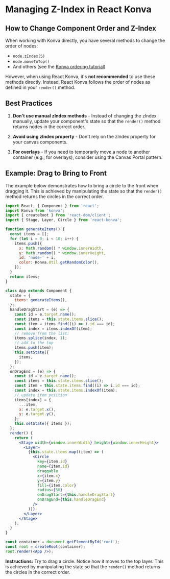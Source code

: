 # Managing Z-Index in React Konva

## How to Change Component Order and Z-Index

When working with Konva directly, you have several methods to change the order of nodes:
- `node.zIndex(5)`
- `node.moveToTop()`
- And others (see the [Konva ordering tutorial](https://konvajs.org/docs/drag_and_drop/Drag_a_Group.html))

However, when using React Konva, it's **not recommended** to use these methods directly. Instead, React Konva follows the order of nodes as defined in your `render()` method.

## Best Practices

1. **Don't use manual zIndex methods** - Instead of changing the zIndex manually, update your component's state so that the `render()` method returns nodes in the correct order.

2. **Avoid using zIndex property** - Don't rely on the zIndex property for your canvas components.

3. **For overlays** - If you need to temporarily move a node to another container (e.g., for overlays), consider using the Canvas Portal pattern.

## Example: Drag to Bring to Front

The example below demonstrates how to bring a circle to the front when dragging it. This is achieved by manipulating the state so that the `render()` method returns the circles in the correct order.

```jsx
import React, { Component } from 'react';
import Konva from 'konva';
import { createRoot } from 'react-dom/client';
import { Stage, Layer, Circle } from 'react-konva';

function generateItems() {
  const items = [];
  for (let i = 0; i < 10; i++) {
    items.push({
      x: Math.random() * window.innerWidth,
      y: Math.random() * window.innerHeight,
      id: 'node-' + i,
      color: Konva.Util.getRandomColor(),
    });
  }
  return items;
}

class App extends Component {
  state = {
    items: generateItems(),
  };
  handleDragStart = (e) => {
    const id = e.target.name();
    const items = this.state.items.slice();
    const item = items.find((i) => i.id === id);
    const index = items.indexOf(item);
    // remove from the list:
    items.splice(index, 1);
    // add to the top
    items.push(item);
    this.setState({
      items,
    });
  };
  onDragEnd = (e) => {
    const id = e.target.name();
    const items = this.state.items.slice();
    const item = this.state.items.find((i) => i.id === id);
    const index = this.state.items.indexOf(item);
    // update item position
    items[index] = {
      ...item,
      x: e.target.x(),
      y: e.target.y(),
    };
    this.setState({ items });
  };
  render() {
    return (
      <Stage width={window.innerWidth} height={window.innerHeight}>
        <Layer>
          {this.state.items.map((item) => (
            <Circle
              key={item.id}
              name={item.id}
              draggable
              x={item.x}
              y={item.y}
              fill={item.color}
              radius={50}
              onDragStart={this.handleDragStart}
              onDragEnd={this.handleDragEnd}
            />
          ))}
        </Layer>
      </Stage>
    );
  }
}

const container = document.getElementById('root');
const root = createRoot(container);
root.render(<App />);
```

**Instructions:** Try to drag a circle. Notice how it moves to the top layer. This is achieved by manipulating the state so that the `render()` method returns the circles in the correct order.
